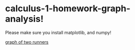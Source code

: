 # calculus-1-homework-graph-analysis!
Please make sure you install matplotlib, and numpy!

[graph of two runners](https://user-images.githubusercontent.com/78117256/230246847-cdfe44a8-4efc-4cd5-a49f-36d20a959161.png)
